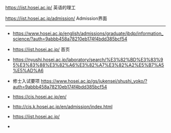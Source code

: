 





https://iist.hosei.ac.jp/   英语的理工

https://iist.hosei.ac.jp/admission/  Admission界面

----

- https://www.hosei.ac.jp/english/admissions/graduate/jbdp/information_science/?auth=9abbb458a78210eb174f4bdd385bcf54
- https://iist.hosei.ac.jp/ 首页

- https://nyushi.hosei.ac.jp/laboratory/search/%E3%82%BD%E3%83%95%E3%83%88%E3%82%A6%E3%82%A7%E3%82%A2%E5%B7%A5%E5%AD%A6
- 修士入试要项 https://www.hosei.ac.jp/gs/jukensei/shushi_yoko/?auth=9abbb458a78210eb174f4bdd385bcf54
- https://cis.hosei.ac.jp/en/
- http://cis.k.hosei.ac.jp/en/admission/index.html
- https://iist.hosei.ac.jp/
- 
